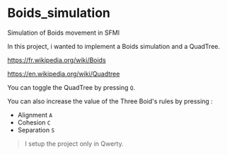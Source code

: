 # Boids_simulation
Simulation of Boids movement in SFMl

In this project, i wanted to implement a Boids simulation and a QuadTree.

https://fr.wikipedia.org/wiki/Boids

https://en.wikipedia.org/wiki/Quadtree

You can toggle the QuadTree by pressing ```Q```.

You can also increase the value of the Three Boid's rules by pressing :

  - Alignment  ```A```
  - Cohesion    ```C```
  - Separation  ```S```

> I setup the project only in Qwerty.
